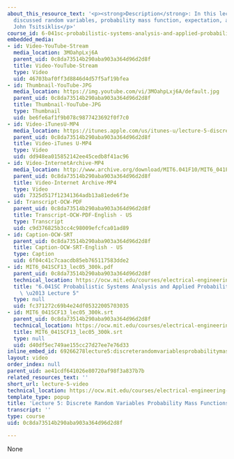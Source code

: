 ```yaml
---
about_this_resource_text: '<p><strong>Description</strong>: In this lecture, the professor
  discussed random variables, probability mass function, expectation, and variance.</p>  <p><strong>Instructor</strong>:
  John Tsitsiklis</p>'
course_id: 6-041sc-probabilistic-systems-analysis-and-applied-probability-fall-2013
embedded_media:
- id: Video-YouTube-Stream
  media_location: 3MOahpLxj6A
  parent_uid: 0c8da73514b290aba903a364d96d2d8f
  title: Video-YouTube-Stream
  type: Video
  uid: 46703baf0ff3d8846d4d57f5af19bfea
- id: Thumbnail-YouTube-JPG
  media_location: https://img.youtube.com/vi/3MOahpLxj6A/default.jpg
  parent_uid: 0c8da73514b290aba903a364d96d2d8f
  title: Thumbnail-YouTube-JPG
  type: Thumbnail
  uid: be6fe6af1f9b078c9877423692f0f7c0
- id: Video-iTunesU-MP4
  media_location: https://itunes.apple.com/us/itunes-u/lecture-5-discrete-random/id577778306?i=123745365
  parent_uid: 0c8da73514b290aba903a364d96d2d8f
  title: Video-iTunes U-MP4
  type: Video
  uid: dd948ea015852142ee45cedb8f41ac96
- id: Video-InternetArchive-MP4
  media_location: http://www.archive.org/download/MIT6.041F10/MIT6_041F11_lec05_300k.mp4
  parent_uid: 0c8da73514b290aba903a364d96d2d8f
  title: Video-Internet Archive-MP4
  type: Video
  uid: 7325d517f12341364adb13a81ede6f3e
- id: Transcript-OCW-PDF
  parent_uid: 0c8da73514b290aba903a364d96d2d8f
  title: Transcript-OCW-PDF-English - US
  type: Transcript
  uid: c9d376825b3cc4c98009efcfca01ad89
- id: Caption-OCW-SRT
  parent_uid: 0c8da73514b290aba903a364d96d2d8f
  title: Caption-OCW-SRT-English - US
  type: Caption
  uid: 6f04c41c7caacdb85eb765117583dde2
- id: MIT6_041SCF13_lec05_300k.pdf
  parent_uid: 0c8da73514b290aba903a364d96d2d8f
  technical_location: https://ocw.mit.edu/courses/electrical-engineering-and-computer-science/6-041sc-probabilistic-systems-analysis-and-applied-probability-fall-2013/resource-index/lecture-5-video/MIT6_041SCF13_lec05_300k.pdf
  title: "6.041SC Probabilistic Systems Analysis and Applied Probability, Fall 2013Transcript\
    \ \u2013 Lecture 5"
  type: null
  uid: fc371272c69b4e24df05322005703035
- id: MIT6_041SCF13_lec05_300k.srt
  parent_uid: 0c8da73514b290aba903a364d96d2d8f
  technical_location: https://ocw.mit.edu/courses/electrical-engineering-and-computer-science/6-041sc-probabilistic-systems-analysis-and-applied-probability-fall-2013/resource-index/lecture-5-video/MIT6_041SCF13_lec05_300k.srt
  title: MIT6_041SCF13_lec05_300k.srt
  type: null
  uid: d40df5ec749ae155cc27d27ee7e76d33
inline_embed_id: 69266278lecture5:discreterandomvariablesprobabilitymassfunctionsexpectations38803780
layout: video
order_index: null
parent_uid: ae41cdf641026e80720af98f3a837b7b
related_resources_text: ''
short_url: lecture-5-video
technical_location: https://ocw.mit.edu/courses/electrical-engineering-and-computer-science/6-041sc-probabilistic-systems-analysis-and-applied-probability-fall-2013/resource-index/lecture-5-video
template_type: popup
title: 'Lecture 5: Discrete Random Variables Probability Mass Functions Expectations'
transcript: ''
type: course
uid: 0c8da73514b290aba903a364d96d2d8f

---
```

None